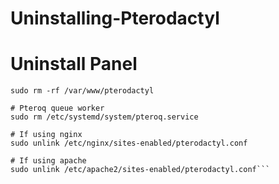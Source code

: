 # Uninstalling-Pterodactyl

# Uninstall Panel

```# Panel files
sudo rm -rf /var/www/pterodactyl

# Pteroq queue worker
sudo rm /etc/systemd/system/pteroq.service

# If using nginx
sudo unlink /etc/nginx/sites-enabled/pterodactyl.conf

# If using apache
sudo unlink /etc/apache2/sites-enabled/pterodactyl.conf```
